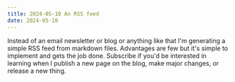 ```yaml
---
title: 2024-05-10 An RSS feed
date: 2024-05-10
---
```


Instead of an email newsletter or blog or anything like that I'm generating a simple RSS feed from markdown files. Advantages are few but it's simple to implement and gets the job done. Subscribe if you'd be interested in learning when I publish a new page on the blog, make major changes, or release a new thing.
